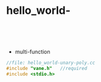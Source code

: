 # hello_world-
&nbsp;  
&nbsp;  
&nbsp;



- multi-function
```c++
//file: hello_world-unary-poly.cc
#include "vane.h"   //required
#include <stdio.h>
```
